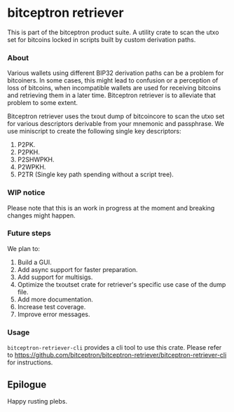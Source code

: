 # bitceptron retriever

This is part of the bitceptron product suite. A utility crate to scan the utxo set for bitcoins locked in scripts built by custom derivation paths.

### About

Various wallets using different BIP32 derivation paths can be a problem for bitcoiners. In some cases, this might lead to confusion or a perception of loss of bitcoins, when incompatible wallets are used for receiving bitcoins and retrieving them in a later time. Bitceptron retriever is to alleviate that problem to some extent.

Bitceptron retriever uses the txout dump of bitcoincore to scan the utxo set for various descriptors derivable from your mnemonic and passphrase. We use miniscript to create the following single key descriptors:

1. P2PK.
2. P2PKH.
3. P2SHWPKH.
4. P2WPKH.
5. P2TR (Single key path spending without a script tree).

### WIP notice

Please note that this is an work in progress at the moment and breaking changes might happen.

### Future steps

We plan to:

1. Build a GUI.
2. Add async support for faster preparation.
3. Add support for multisigs.
4. Optimize the txoutset crate for retriever's specific use case of the dump file.
5. Add more documentation.
6. Increase test coverage.
7. Improve error messages.

### Usage

`bitceptron-retriever-cli` provides a cli tool to use this crate. Please refer to <https://github.com/bitceptron/bitceptron-retriever/bitceptron-retriever-cli> for instructions.

## Epilogue

Happy rusting plebs.
